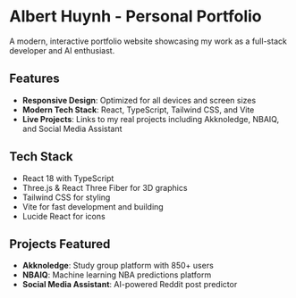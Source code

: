# Albert Huynh - Personal Portfolio

A modern, interactive portfolio website showcasing my work as a full-stack developer and AI enthusiast.

## Features

- **Responsive Design**: Optimized for all devices and screen sizes
- **Modern Tech Stack**: React, TypeScript, Tailwind CSS, and Vite
- **Live Projects**: Links to my real projects including Akknoledge, NBAIQ, and Social Media Assistant

## Tech Stack

- React 18 with TypeScript
- Three.js & React Three Fiber for 3D graphics
- Tailwind CSS for styling
- Vite for fast development and building
- Lucide React for icons

## Projects Featured

- **Akknoledge**: Study group platform with 850+ users
- **NBAIQ**: Machine learning NBA predictions platform
- **Social Media Assistant**: AI-powered Reddit post predictor